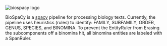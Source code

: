 ![biospacy logo]("images/biospacy-logo.png")

BioSpaCy is a [spacy](www.spacy.io) pipeline for processing biology texts. Currently, the pipeline uses heuristics (rules) to identify: FAMILY, SUBFAMILY, ORDER, GENUS, SPECIES, and BINOMINA. To prevent the EntityRuler from Erasing the subcomponents off a binomina hit, all binomina entities are labeled with a SpanRuler.
